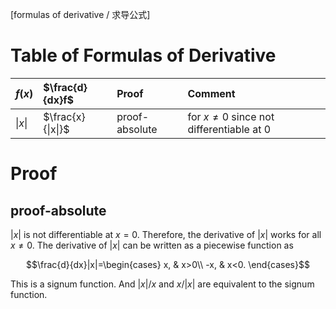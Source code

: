 [formulas of derivative / 求导公式]

# Table of Formulas of Derivative

| $f(x)$ | $\frac{d}{dx}f$ | Proof | Comment |
| :--- | :--- | :--- | :--- |
| $\|x\|$ | $\frac{x}{\|x\|}$ | proof-absolute | for $x\neq0$ since not differentiable at 0 |

# Proof

## proof-absolute

$|x|$ is not differentiable at $x=0$. Therefore, the derivative of $|x|$ works for all $x\neq0$. The derivative of $|x|$ can be written as a piecewise function as

$$\frac{d}{dx}|x|=\begin{cases}
x, & x>0\\
-x, & x<0.
\end{cases}$$

This is a signum function. And $|x|/x$ and $x/|x|$ are equivalent to the signum function.
